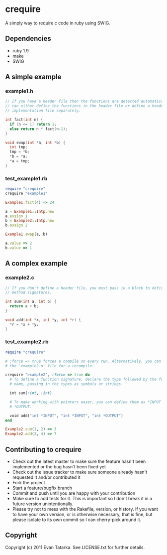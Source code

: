 # crequire

A simply way to require c code in ruby using SWIG.

## Dependencies

* ruby 1.9
* make
* SWIG

## A simple example

### example1.h

```c
// If you have a header file then the functions are detected automatically. You
// can either define the functions in the header file or define a header and
// implementation file separately.

int fact(int n) {
  if (n <= 1) return 1;
  else return n * fact(n-1);
}

void swap(int *a, int *b) {
  int tmp;
  tmp = *b;
  *b = *a;
  *a = tmp;
}
```

### test_example1.rb

```ruby
require "crequire"
crequire "example1"

Example1.fact(4) => 24

a = Example1::Intp.new
a.assign 1
b = Example2::Intp.new
b.assign 2

Example1.swap(a, b)

a.value => 2
b.value => 1
```

## A complex example

### example2.c

```c
// If you don't define a header file, you must pass in a block to define the
// method signatures.

int sum(int a, int b) {
  return a + b;
}

void add(int *x, int *y, int *r) {
  *r = *x + *y;
}
```

### test_example2.rb

```ruby
require "crequire"

# :force => true forces a compile on every run. Alternatively, you can delete
# the 'example2.o' file for a recompile.

crequire "example2", :force => true do
  # To define a function signature, declare the type followed by the function
  # name, passing in the types as symbols or strings.

  int sum(:int, :int)

  # To make working with pointers easer, you can define them as *INPUT or
  # *OUTPUT.

  void add("int *INPUT", "int *INPUT", "int *OUTPUT")
end

Example2.sum(1, 2) => 3
Example2.add(3, 4) => 7
```

## Contributing to crequire
 
* Check out the latest master to make sure the feature hasn't been implemented or the bug hasn't been fixed yet
* Check out the issue tracker to make sure someone already hasn't requested it and/or contributed it
* Fork the project
* Start a feature/bugfix branch
* Commit and push until you are happy with your contribution
* Make sure to add tests for it. This is important so I don't break it in a future version unintentionally.
* Please try not to mess with the Rakefile, version, or history. If you want to have your own version, or is otherwise necessary, that is fine, but please isolate to its own commit so I can cherry-pick around it.

## Copyright

Copyright (c) 2011 Evan Tatarka. See LICENSE.txt for
further details.


